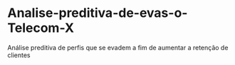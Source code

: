 # Analise-preditiva-de-evas-o-Telecom-X
Análise preditiva de perfis que se evadem a fim de aumentar a retenção de clientes
